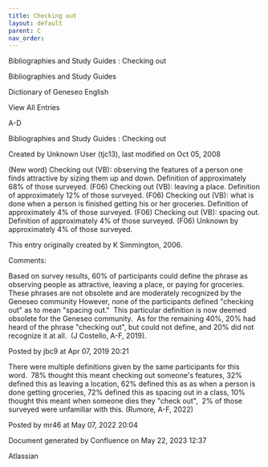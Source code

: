 ```yaml
---
title: Checking out
layout: default
parent: C
nav_order:
---
```


Bibliographies and Study Guides : Checking out

Bibliographies and Study Guides

Dictionary of Geneseo English

View All Entries

A-D

Bibliographies and Study Guides : Checking out

Created by  Unknown User (tjc13), last modified on Oct 05, 2008

(New word) Checking out (VB): observing the features of a person one finds attractive by sizing them up and down. Definition of approximately 68% of those surveyed. (F06) Checking out (VB): leaving a place. Definition of approximately 12% of those surveyed. (F06) Checking out (VB): what is done when a person is finished getting his or her groceries. Definition of approximately 4% of those surveyed. (F06) Checking out (VB): spacing out. Definition of approximately 4% of those surveyed. (F06) Unknown by approximately 4% of those surveyed.

This entry originally created by K Simmington, 2006.

Comments:

Based on survey results, 60% of participants could define the phrase as observing people as attractive, leaving a place, or paying for groceries.  These phrases are not obsolete and are moderately recognized by the Geneseo community However, none of the participants defined &quot;checking out&quot; as to mean &quot;spacing out.&quot;  This particular definition is now deemed obsolete for the Geneseo community.  As for the remaining 40%, 20% had heard of the phrase &quot;checking out&quot;, but could not define, and 20% did not recognize it at all.  (J Costello, A-F, 2019).

Posted by jbc9 at Apr 07, 2019 20:21

There were multiple definitions given by the same participants for this word.  78% thought this meant checking out someone's features, 32% defined this as leaving a location, 62% defined this as as when a person is done getting groceries, 72% defined this as spacing out in a class, 10% thought this meant when someone dies they &quot;check out&quot;,  2% of those surveyed were unfamiliar with this. (Rumore, A-F, 2022)

Posted by mr46 at May 07, 2022 20:04

Document generated by Confluence on May 22, 2023 12:37

Atlassian
